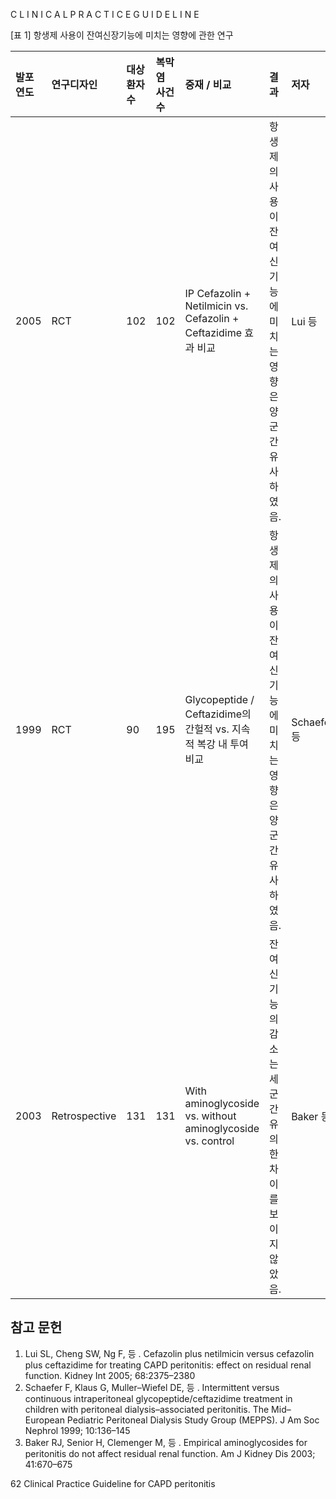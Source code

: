 C L I N I C A L P R A C T I C E G U I D E L I N E

[표 1] 항생제 사용이 잔여신장기능에 미치는 영향에 관한 연구

| 발포연도 | 연구디자인 | 대상 환자수 | 복막염 사건수 | 중재 / 비교 | 결과 | 저자 | 참고문헌 |
| :------- | :--------- | :---------- | :------------ | :---------- | :--- | :--- | :------- |
| 2005 | RCT | 102 | 102 | IP Cefazolin + Netilmicin vs. Cefazolin + Ceftazidime 효과 비교 | 항생제의 사용이 잔여 신기능에 미치는 영향은 양 군간 유사하였음. | Lui 등 | 1 |
| 1999 | RCT | 90 | 195 | Glycopeptide / Ceftazidime의 간헐적 vs. 지속적 복강 내 투여 비교 | 항생제의 사용이 잔여 신기능에 미치는 영향은 양 군간 유사하였음. | Schaefer 등 | 2 |
| 2003 | Retrospective | 131 | 131 | With aminoglycoside vs. without aminoglycoside vs. control | 잔여 신기능의 감소는 세 군간 유의한 차이를 보이지 않았음. | Baker 등 | 3 |

## 참고 문헌

1.  Lui SL, Cheng SW, Ng F, 등 . Cefazolin plus netilmicin versus cefazolin plus ceftazidime for treating CAPD peritonitis: effect on residual renal function. Kidney Int 2005; 68:2375–2380
2.  Schaefer F, Klaus G, Muller–Wiefel DE, 등 . Intermittent versus continuous intraperitoneal glycopeptide/ceftazidime treatment in children with peritoneal dialysis–associated peritonitis. The Mid–European Pediatric Peritoneal Dialysis Study Group (MEPPS). J Am Soc Nephrol 1999; 10:136–145
3.  Baker RJ, Senior H, Clemenger M, 등 . Empirical aminoglycosides for peritonitis do not affect residual renal function. Am J Kidney Dis 2003; 41:670–675

<PAGE>62
Clinical Practice Guideline for CAPD peritonitis
